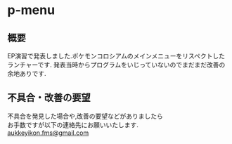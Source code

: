 # p-menu
概要
------
EP演習で発表しました.ポケモンコロシアムのメインメニューをリスペクトしたランチャーです.  発表当時からプログラムをいじっていないのでまだまだ改善の余地ありです.


不具合・改善の要望
------
不具合を発見した場合や,改善の要望などがありましたら  
お手数ですが以下の連絡先にお願いいたします.  
aukkeyikon.fms@gmail.com
